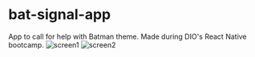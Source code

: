# bat-signal-app
App to call for help with Batman theme.
Made during DIO's React Native bootcamp.
![screen1](https://github.com/user-attachments/assets/c8163db5-30e5-4e36-94b7-d05eb65095fd)
![screen2](https://github.com/user-attachments/assets/5257adb0-2a34-4bbd-934d-bbba17b1651c)
